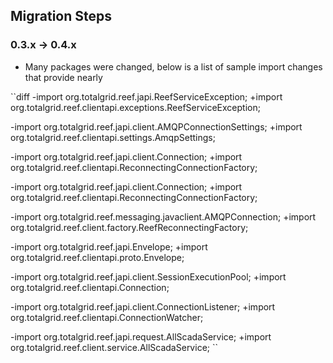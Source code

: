 ## Migration Steps

### 0.3.x -> 0.4.x

* Many packages were changed, below is a list of sample import changes that provide nearly

``diff
-import org.totalgrid.reef.japi.ReefServiceException;
+import org.totalgrid.reef.clientapi.exceptions.ReefServiceException;

-import org.totalgrid.reef.japi.client.AMQPConnectionSettings;
+import org.totalgrid.reef.clientapi.settings.AmqpSettings;

-import org.totalgrid.reef.japi.client.Connection;
+import org.totalgrid.reef.clientapi.ReconnectingConnectionFactory;

-import org.totalgrid.reef.japi.client.Connection;
+import org.totalgrid.reef.clientapi.ReconnectingConnectionFactory;

-import org.totalgrid.reef.messaging.javaclient.AMQPConnection;
+import org.totalgrid.reef.client.factory.ReefReconnectingFactory;

-import org.totalgrid.reef.japi.Envelope;
+import org.totalgrid.reef.clientapi.proto.Envelope;

-import org.totalgrid.reef.japi.client.SessionExecutionPool;
+import org.totalgrid.reef.clientapi.Connection;

-import org.totalgrid.reef.japi.client.ConnectionListener;
+import org.totalgrid.reef.clientapi.ConnectionWatcher;

-import org.totalgrid.reef.japi.request.AllScadaService;
+import org.totalgrid.reef.client.service.AllScadaService;
``